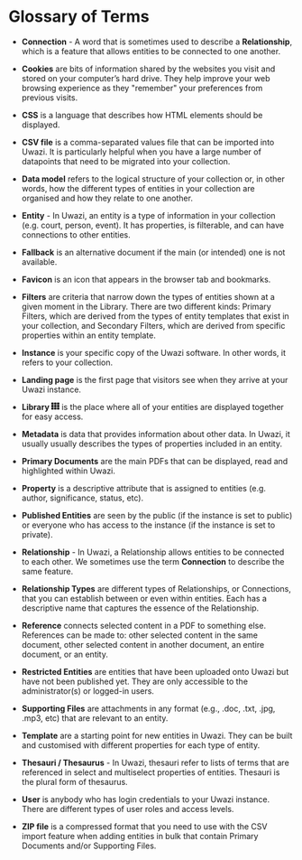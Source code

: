 # Glossary of Terms

- **Connection** - A word that is sometimes used to describe a **Relationship**, which is a feature that allows entities to be connected to one another.

- **Cookies** are bits of information shared by the websites you visit and stored on your computer’s hard drive. They help improve your web browsing experience as they "remember" your preferences from previous visits.

- **CSS** is a language that describes how HTML elements should be displayed.

- **CSV file** is a comma-separated values file that can be imported into Uwazi. It is particularly helpful when you have a large number of datapoints that need to be migrated into your collection.

- **Data model** refers to the logical structure of your collection or, in other words, how the different types of entities in your collection are organised and how they relate to one another.

- **Entity** - In Uwazi, an entity is a type of information in your collection (e.g. court, person, event). It has properties, is filterable, and can have connections to other entities.

- **Fallback** is an alternative document if the main (or intended) one is not available.

- **Favicon** is an icon that appears in the browser tab and bookmarks.

- **Filters** are criteria that narrow down the types of entities shown at a given moment in the Library. There are two different kinds: Primary Filters, which are derived from the types of entity templates that exist in your collection, and Secondary Filters, which are derived from specific properties within an entity template.

- **Instance** is your specific copy of the Uwazi software. In other words, it refers to your collection.

- **Landing page** is the first page that visitors see when they arrive at your Uwazi instance.

- **Library** ![](images/image_0.png) is the place where all of your entities are displayed together for easy access.

- **Metadata** is data that provides information about other data. In Uwazi, it usually usually describes the types of properties included in an entity.

- **Primary Documents** are the main PDFs that can be displayed, read and highlighted within Uwazi.

- **Property** is a descriptive attribute that is assigned to entities (e.g. author, significance, status, etc).

- **Published Entities** are seen by the public (if the instance is set to public) or everyone who has access to the instance (if the instance is set to private).

- **Relationship** - In Uwazi, a Relationship allows entities to be connected to each other. We sometimes use the term **Connection** to describe the same feature.

- **Relationship Types** are different types of Relationships, or Connections, that you can establish between or even within entities. Each has a descriptive name that captures the essence of the Relationship.

- **Reference** connects selected content in a PDF to something else. References can be made to: other selected content in the same document, other selected content in another document, an entire document, or an entity.

- **Restricted Entities** are entities that have been uploaded onto Uwazi but have not been published yet. They are only accessible to the administrator(s) or logged-in users.

- **Supporting Files** are attachments in any format (e.g., .doc, .txt, .jpg, .mp3, etc) that are relevant to an entity.

- **Template** are a starting point for new entities in Uwazi. They can be built and customised with different properties for each type of entity.

- **Thesauri / Thesaurus** - In Uwazi, thesauri refer to lists of terms that are referenced in select and multiselect properties of entities. Thesauri is the plural form of thesaurus.

- **User** is anybody who has login credentials to your Uwazi instance. There are different types of user roles and access levels.

- **ZIP file** is a compressed format that you need to use with the CSV import feature when adding entities in bulk that contain Primary Documents and/or Supporting Files.
